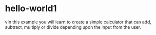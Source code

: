 # hello-world1
vIn this example you will learn to create a simple calculator that can add, subtract, multiply or divide depending upon the input from the user.
